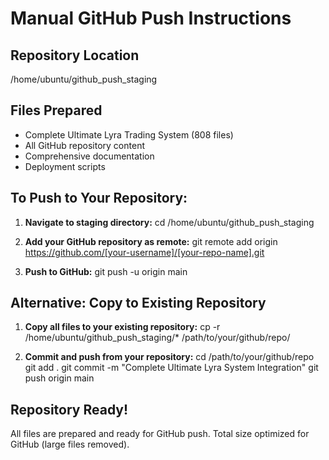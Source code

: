 
# Manual GitHub Push Instructions

## Repository Location
/home/ubuntu/github_push_staging

## Files Prepared
- Complete Ultimate Lyra Trading System (808 files)
- All GitHub repository content
- Comprehensive documentation
- Deployment scripts

## To Push to Your Repository:

1. **Navigate to staging directory:**
   cd /home/ubuntu/github_push_staging

2. **Add your GitHub repository as remote:**
   git remote add origin https://github.com/[your-username]/[your-repo-name].git

3. **Push to GitHub:**
   git push -u origin main

## Alternative: Copy to Existing Repository

1. **Copy all files to your existing repository:**
   cp -r /home/ubuntu/github_push_staging/* /path/to/your/github/repo/

2. **Commit and push from your repository:**
   cd /path/to/your/github/repo
   git add .
   git commit -m "Complete Ultimate Lyra System Integration"
   git push origin main

## Repository Ready!
All files are prepared and ready for GitHub push.
Total size optimized for GitHub (large files removed).
